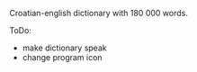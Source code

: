 Croatian-english dictionary with 180 000 words.


ToDo:
- make dictionary speak
- change program icon
